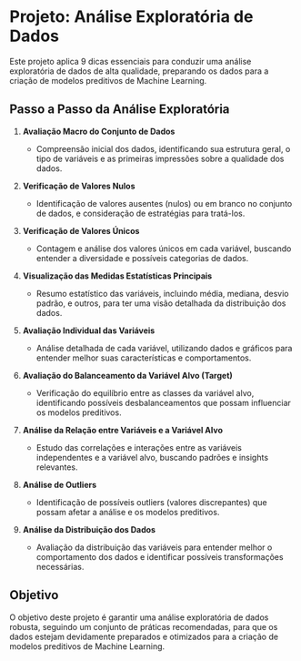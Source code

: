 # Projeto: Análise Exploratória de Dados

Este projeto aplica 9 dicas essenciais para conduzir uma análise exploratória de dados de alta qualidade, preparando os dados para a criação de modelos preditivos de Machine Learning.

## Passo a Passo da Análise Exploratória

1. **Avaliação Macro do Conjunto de Dados**
   - Compreensão inicial dos dados, identificando sua estrutura geral, o tipo de variáveis e as primeiras impressões sobre a qualidade dos dados.

2. **Verificação de Valores Nulos**
   - Identificação de valores ausentes (nulos) ou em branco no conjunto de dados, e consideração de estratégias para tratá-los.

3. **Verificação de Valores Únicos**
   - Contagem e análise dos valores únicos em cada variável, buscando entender a diversidade e possíveis categorias de dados.

4. **Visualização das Medidas Estatísticas Principais**
   - Resumo estatístico das variáveis, incluindo média, mediana, desvio padrão, e outros, para ter uma visão detalhada da distribuição dos dados.

5. **Avaliação Individual das Variáveis**
   - Análise detalhada de cada variável, utilizando dados e gráficos para entender melhor suas características e comportamentos.

6. **Avaliação do Balanceamento da Variável Alvo (Target)**
   - Verificação do equilíbrio entre as classes da variável alvo, identificando possíveis desbalanceamentos que possam influenciar os modelos preditivos.

7. **Análise da Relação entre Variáveis e a Variável Alvo**
   - Estudo das correlações e interações entre as variáveis independentes e a variável alvo, buscando padrões e insights relevantes.

8. **Análise de Outliers**
   - Identificação de possíveis outliers (valores discrepantes) que possam afetar a análise e os modelos preditivos.

9. **Análise da Distribuição dos Dados**
   - Avaliação da distribuição das variáveis para entender melhor o comportamento dos dados e identificar possíveis transformações necessárias.

## Objetivo

O objetivo deste projeto é garantir uma análise exploratória de dados robusta, seguindo um conjunto de práticas recomendadas, para que os dados estejam devidamente preparados e otimizados para a criação de modelos preditivos de Machine Learning.
